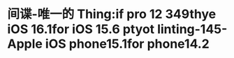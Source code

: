 # 间谍-唯一的 Thing:if pro 12 349thye iOS 16.1for iOS 15.6 ptyot linting-145-Apple iOS phone15.1for phone14.2         

